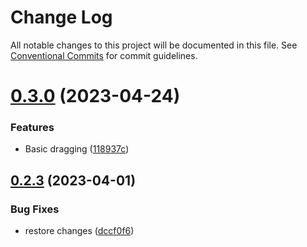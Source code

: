 # Change Log

All notable changes to this project will be documented in this file.
See [Conventional Commits](https://conventionalcommits.org) for commit guidelines.

# [0.3.0](https://github.com/prevwong/craft.js/compare/v0.2.3...v0.3.0) (2023-04-24)


### Features

* Basic dragging ([118937c](https://github.com/prevwong/craft.js/commit/118937cd899c01e0367a8af89700ab880214ec16))





## [0.2.3](https://github.com/prevwong/craft.js/compare/v0.2.0-beta.6...v0.2.3) (2023-04-01)


### Bug Fixes

* restore changes ([dccf0f6](https://github.com/prevwong/craft.js/commit/dccf0f6c50ff89256b38ecef54236ad2bddb9329))
